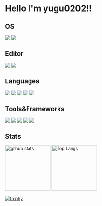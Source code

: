 # Hello I'm yugu0202!!

## OS

<p>
  <img src="https://img.shields.io/badge/-Windows-0078D6.svg?logo=windows&style=flat"/>
  <img src="https://img.shields.io/badge/-Ubuntu-6F52B5.svg?logo=ubuntu&style=flat" />
</p>

## Editor

<p>
  <img src="https://img.shields.io/badge/-Vim-019733.svg?logo=vim&style=flat" />
  <img src="https://img.shields.io/badge/-Atom-66595C.svg?logo=atom&style=flat" />
</p>

## Languages

<p>
  <img src="https://img.shields.io/badge/-Python-F9DC3E.svg?logo=python&style=flat" />
  <img src="https://img.shields.io/badge/-C Sharp-239120.svg?logo=C Sharp&style=flat" />
  <img src="https://img.shields.io/badge/-C Lang-yellow.svg?logo=C&style=flat" />
  <img src="https://img.shields.io/badge/-Ruby-CC342D.svg?logo=Ruby&style=flat" />
  <img src="https://img.shields.io/badge/-Java-007396.svg?logo=oracle&style=flat" />
</p>

## Tools&Frameworks

<p>
  <img src="https://img.shields.io/badge/-PostgreSQL-F9DC3E.svg?logo=postgresql&style=flat" />
  <img src="https://img.shields.io/badge/-node.js-brightgreen.svg?logo=node.js&style=flat" />
  <img src="https://img.shields.io/badge/-Apache-D22128.svg?logo=apache&style=flat" />
  <img src="https://img.shields.io/badge/-Nginx-bfcfcf.svg?logo=nginx&style=flat" />
  <img src="https://img.shields.io/badge/-Docker-EEE.svg?logo=docker&style=flat" />
</p>

## Stats

<p align="left">
  <img alt="github stats" height="150px" src="https://github-readme-stats-ten-gilt.vercel.app/api?username=yugu0202&theme=dark&show_icons=true?count_private=true" />
  <img alt="Top Langs" height="150px" src="https://github-readme-stats-ten-gilt.vercel.app/api/top-langs/?username=yugu0202&layout=compact&show_icon=true&theme=dark" />
</p>
  
[![trophy](https://github-profile-trophy.vercel.app/?username=yugu0202&theme=darkhub&column=7
)](https://github.com/ryo-ma/github-profile-trophy)
